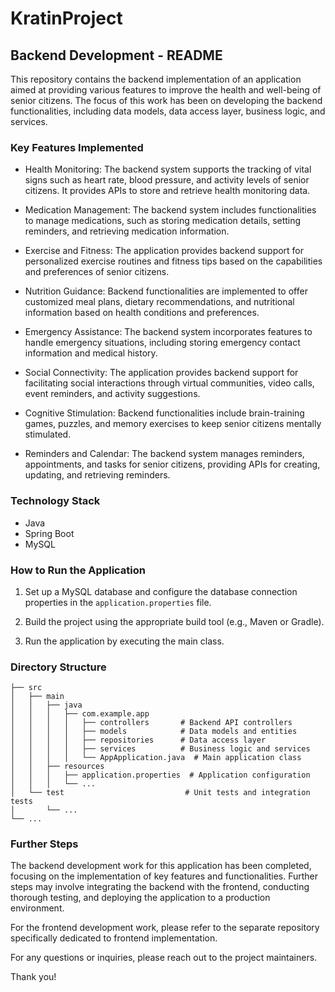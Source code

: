 # KratinProject
## Backend Development - README

This repository contains the backend implementation of an application aimed at providing various features to improve the health and well-being of senior citizens. The focus of this work has been on developing the backend functionalities, including data models, data access layer, business logic, and services.

### Key Features Implemented

- Health Monitoring: The backend system supports the tracking of vital signs such as heart rate, blood pressure, and activity levels of senior citizens. It provides APIs to store and retrieve health monitoring data.

- Medication Management: The backend system includes functionalities to manage medications, such as storing medication details, setting reminders, and retrieving medication information.

- Exercise and Fitness: The application provides backend support for personalized exercise routines and fitness tips based on the capabilities and preferences of senior citizens.

- Nutrition Guidance: Backend functionalities are implemented to offer customized meal plans, dietary recommendations, and nutritional information based on health conditions and preferences.

- Emergency Assistance: The backend system incorporates features to handle emergency situations, including storing emergency contact information and medical history.

- Social Connectivity: The application provides backend support for facilitating social interactions through virtual communities, video calls, event reminders, and activity suggestions.

- Cognitive Stimulation: Backend functionalities include brain-training games, puzzles, and memory exercises to keep senior citizens mentally stimulated.

- Reminders and Calendar: The backend system manages reminders, appointments, and tasks for senior citizens, providing APIs for creating, updating, and retrieving reminders.

### Technology Stack

- Java
- Spring Boot
- MySQL

### How to Run the Application

1. Set up a MySQL database and configure the database connection properties in the `application.properties` file.

2. Build the project using the appropriate build tool (e.g., Maven or Gradle).

3. Run the application by executing the main class.

### Directory Structure

```
├── src
│   ├── main
│   │   ├── java
│   │   │   ├── com.example.app
│   │   │   │   ├── controllers       # Backend API controllers
│   │   │   │   ├── models            # Data models and entities
│   │   │   │   ├── repositories      # Data access layer
│   │   │   │   ├── services          # Business logic and services
│   │   │   │   └── AppApplication.java  # Main application class
│   │   ├── resources
│   │   │   ├── application.properties  # Application configuration
│   │   │   └── ...
│   └── test                           # Unit tests and integration tests
│       └── ...
└── ...
```

### Further Steps

The backend development work for this application has been completed, focusing on the implementation of key features and functionalities. Further steps may involve integrating the backend with the frontend, conducting thorough testing, and deploying the application to a production environment.

For the frontend development work, please refer to the separate repository specifically dedicated to frontend implementation.

For any questions or inquiries, please reach out to the project maintainers.

Thank you!
